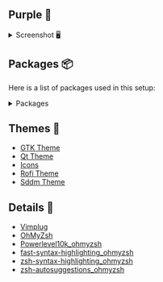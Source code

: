 ## Purple 💜

<details> 
<summary>Screenshot 🖥️</summary>

![1](https://raw.githubusercontent.com/DevAydin/hypr-dotfiles/master/Screenshots/15-08-13-58-06.png)
![2](https://raw.githubusercontent.com/DevAydin/hypr-dotfiles/master/Screenshots/15-08-14-01-04.png)
![3](https://raw.githubusercontent.com/DevAydin/hypr-dotfiles/master/Screenshots/15-08-14-04-42.png)
![4](https://raw.githubusercontent.com/DevAydin/hypr-dotfiles/master/Screenshots/15-08-13-55-07.png)
</details>
 

## Packages 📦

Here is a list of packages used in this setup:
<details> 
<summary>Packages</summary>
  
- `hyprland`
- `hyprlock`
- `hyprpaper`
- `hyprpicker`
- `hypridle`
- `waybar`
- `polkit-gnome`
- `wlogout`
- `shotwell`
- `konsole`
- `rofi`
- `cliphist`
- `wl-clipboard`
- `ttf-jetbrains-mono-nerd`
- `ttf-hack-nerd`
- `otf-font-awesome`
- `grimblast-git`
- `waybar`
- `archlinux-xdg-menu`
- `dolphin`
- `hyprwayland-scanner`
- `nwg-look`
- `xdg-desktop-portal`
- `xdg-desktop-portal-hyprland`
- `slurp`
- `grim`
- `xdg-desktop-portal-gtk`
- `xdg-desktop-portal-lxqt`
- `xdg-desktop-portal-xapp`
- `qt5ct`
- `qt6ct`
- `xsensors`
- `pamixer`
- `playerctl`
- `bc`
- `swaync`
- `btop`
- `pavucontrol`
</details>


  
## Themes 🎨
- [GTK Theme](https://www.gnome-look.org/p/1253385)
- [Qt Theme](https://store.kde.org/p/1294013)
- [Icons](https://store.kde.org/p/1305251)
- [Rofi Theme](https://github.com/w8ste/Tokyonight-rofi-theme/tree/main)
- [Sddm Theme](https://github.com/Keyitdev/sddm-flower-theme)

## Details 🍔

- [Vimplug](https://github.com/junegunn/vim-plug)
- [OhMyZsh](https://github.com/ohmyzsh/ohmyzsh)
- [Powerlevel10k_ohmyzsh](https://github.com/romkatv/powerlevel10k)
- [fast-syntax-highlighting_ohmyzsh](https://github.com/zdharma-continuum/fast-syntax-highlighting)
- [zsh-syntax-highlighting_ohmyzsh](https://github.com/zsh-users/zsh-syntax-highlighting)
- [zsh-autosuggestions_ohmyzsh](https://github.com/zsh-users/zsh-autosuggestions)
